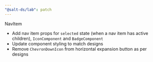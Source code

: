 ```yaml
---
"@salt-ds/lab": patch
---
```


NavItem

- Add nav item props for `selected` state (when a nav item has active children), `IconComponent` and `BadgeComponent`
- Update component styling to match designs
- Remove `ChevronDownIcon` from horizontal expansion button as per designs
